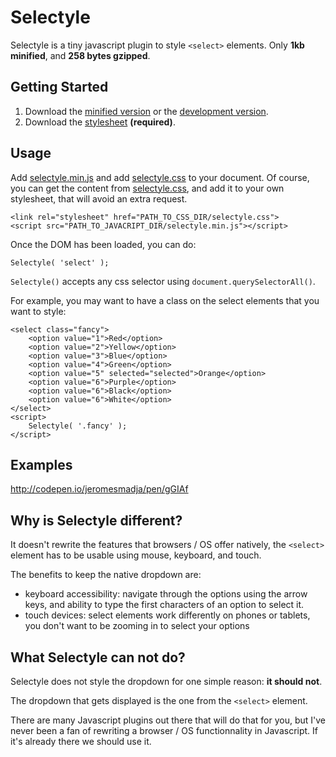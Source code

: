 # Selectyle

Selectyle is a tiny javascript plugin to style `<select>` elements.
Only __1kb minified__, and __258 bytes gzipped__.

## Getting Started
1. Download the [minified version][min] or the [development version][max].
1. Download the [stylesheet][css] __(required)__.

## Usage
Add [selectyle.min.js][min] and add [selectyle.css][css] to your document.
Of course, you can get the content from [selectyle.css][css], and add it to your own stylesheet, that will avoid an extra request.

	<link rel="stylesheet" href="PATH_TO_CSS_DIR/selectyle.css">
	<script src="PATH_TO_JAVACRIPT_DIR/selectyle.min.js"></script>

Once the DOM has been loaded, you can do:

    Selectyle( 'select' );

`Selectyle()` accepts any css selector using `document.querySelectorAll()`.

For example, you may want to have a class on the select elements that you want to style:

    <select class="fancy">
        <option value="1">Red</option>
		<option value="2">Yellow</option>
		<option value="3">Blue</option>
		<option value="4">Green</option>
		<option value="5" selected="selected">Orange</option>
		<option value="6">Purple</option>
		<option value="6">Black</option>
		<option value="6">White</option>
    </select>
    <script>
    	Selectyle( '.fancy' );
    </script>

## Examples
http://codepen.io/jeromesmadja/pen/gGIAf

## Why is Selectyle different?
It doesn't rewrite the features that browsers / OS offer natively, the `<select>` element has to be usable using mouse, keyboard, and touch.

The benefits to keep the native dropdown are:
- keyboard accessibility: navigate through the options using the arrow keys, and ability to type the first characters of an option to select it.
- touch devices: select elements work differently on phones or tablets, you don't want to be zooming in to select your options

## What Selectyle can not do?
Selectyle does not style the dropdown for one simple reason: __it should not__.

The dropdown that gets displayed is the one from the `<select>` element.

There are many Javascript plugins out there that will do that for you, but I've never been a fan of rewriting a browser / OS functionnality in Javascript. If it's already there we should use it.

[min]: https://raw.github.com/jeromesmadja/selectyle/master/dist/selectyle.min.js
[max]: https://raw.github.com/jeromesmadja/selectyle/master/dist/selectyle.js
[css]: https://raw.github.com/jeromesmadja/selectyle/master/selectyle.css